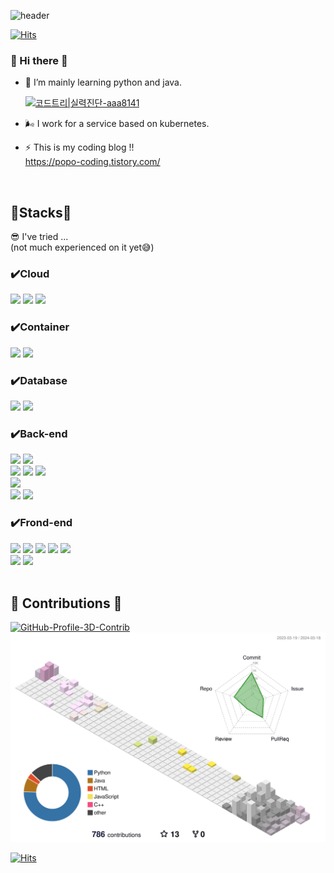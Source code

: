 ![header](https://capsule-render.vercel.app/api?type=waving&color=gradient&height=200&section=header&text=🎵%20🐤🐤🐤🐤🐔%20%20-nl-&animation=twinkling&fontSize=50&desc=🐥🐣Can%20you%20be%20my%20friend?😘💔&descAlign=50&fontAlign=50)

[![Hits](https://hits.seeyoufarm.com/api/count/incr/badge.svg?url=https%3A%2F%2Fgithub.com%2FShsin9797%2Fhit-counter&count_bg=%230F467D&title_bg=%237089D4&icon=furrynetwork.svg&icon_color=%23E7E7E7&title=hits&edge_flat=false)](https://hits.seeyoufarm.com)



### 👋 Hi there 👋

- 🌱 I’m mainly learning python and java.

  [![코드트리|실력진단-aaa8141](https://banner.codetree.ai/v1/banner/aaa8141)](https://www.codetree.ai/profiles/aaa8141)

- 🌬️ I work for a service based on kubernetes.
- ⚡ This is my coding blog !!<br>
  https://popo-coding.tistory.com/

<br>


<div align=leftr><h2>🍼Stacks🍼 </h2></div>
😎 I've tried  ... 
<br>(not much experienced on it yet😅)

### ✔️Cloud
<div align=left> 
  
  <img src="https://img.shields.io/badge/AmazonAWS-232F3E?style=social&logo=amazonaws&logoColor=orange"> 
  <img src="https://img.shields.io/badge/Naver_Cloud-4479A1?style=social&logo=naver&logoColor=green"> 
  <img src="https://img.shields.io/badge/Google_Cloud-4479A1?style=social&logo=google&logoColor=red"> 
  <br>
  
### ✔️Container
  <img src="https://img.shields.io/badge/Docker-4479A1?style=social&logo=Docker&logoColor=blue"> 
  <img src="https://img.shields.io/badge/Kubernetes-4479A1?style=social&logo=Kubernetes&logoColor=blue"> 

  
</div>


### ✔️Database 
<div align=left> 
  
  <img src="https://img.shields.io/badge/MySQL-4479A1?style=social&logo=mysql&logoColor=blue"> 
  <img src="https://img.shields.io/badge/PostgreSQL-4479A1?style=social&logo=postgresql&logoColor=blue"> 
  
  <br> 

  
</div>

### ✔️Back-end

<div align=left> 
  
  <img src="https://img.shields.io/badge/Python-3776AB?style=social&logo=python&logoColor=blue"> 
  <img src="https://img.shields.io/badge/Flask-000000?style=social&logo=flask&logoColor=black">
 
  <br>

  <img src="https://img.shields.io/badge/Java-007396?style=social&logo=OpenJDK&logoColor=red"> 
  <img src="https://img.shields.io/badge/Spring-6DB33F?style=social&logo=Spring&logoColor=green">
  <img src="https://img.shields.io/badge/Spring Boot-6DB33F?style=social&logo=Spring Boot&logoColor=green">

  <br>

  <img src="https://img.shields.io/badge/Linux-FCC624?style=social&logo=linux&logoColor=yellow"> 

  <br>
  
  <img src="https://img.shields.io/badge/Github-181717?style=social&logo=github&logoColor=black">
  <img src="https://img.shields.io/badge/Git-F05032?style=social&logo=git&logoColor=red">
  
</div>

### ✔️Frond-end
<div align = left>
  <img src="https://img.shields.io/badge/React-61DAFB?style=social&logo=React&logoColor=61DAFB">
  <img src="https://img.shields.io/badge/HTML5-E34F26?style=social&logo=html5&logoColor=E34F26"> 
  <img src="https://img.shields.io/badge/CSS-1572B6?style=social&logo=css3&logoColor=1572B6"> 
  <img src="https://img.shields.io/badge/JavaScript-F7DF1E?style=social&logo=javascript&logoColor=F7DF1E"> 
  <img src="https://img.shields.io/badge/JQuery-0769AD?style=social&logo=jquery&logoColor=0769AD">
  <br>  

  <img src="https://img.shields.io/badge/Flutter-02569B?style=social&logo=flutter&logoColor=02569B">
  <img src="https://img.shields.io/badge/Bootstrap-7952B3?style=social&logo=bootstrap&logoColor=7952B3">

  <br>
</div>
  
</div>
<br>


<div align=leftr><h2> 🐣 Contributions 🐣 </h2></div>

[![GitHub-Profile-3D-Contrib](https://github.com/Shsin9797/Shsin9797/actions/workflows/profile-3d.yml/badge.svg)](https://github.com/Shsin9797/Shsin9797/actions/workflows/profile-3d.yml)
![](./profile-3d-contrib/profile-season-animate.svg)


[![Hits](https://hits.seeyoufarm.com/api/count/incr/badge.svg?url=https%3A%2F%2Fgithub.com%2FShsin9797%2Fhit-counter&count_bg=%230F467D&title_bg=%237089D4&icon=furrynetwork.svg&icon_color=%23E7E7E7&title=hits&edge_flat=false)](https://hits.seeyoufarm.com)

<!--
**Shsin9797/Shsin9797** is a ✨ _special_ ✨ repository because its `README.md` (this file) appears on your GitHub profile.

Here are some ideas to get you started:

- 🔭 I’m currently working on
- 👯 I’m looking to collaborate on ...
- 🤔 I’m looking for help with ...
- 💬 Ask me about ...
- 📫 How to reach me: ...
- 😄 Pronouns: ... 
- ⚡ Fun fact: ...
-->

